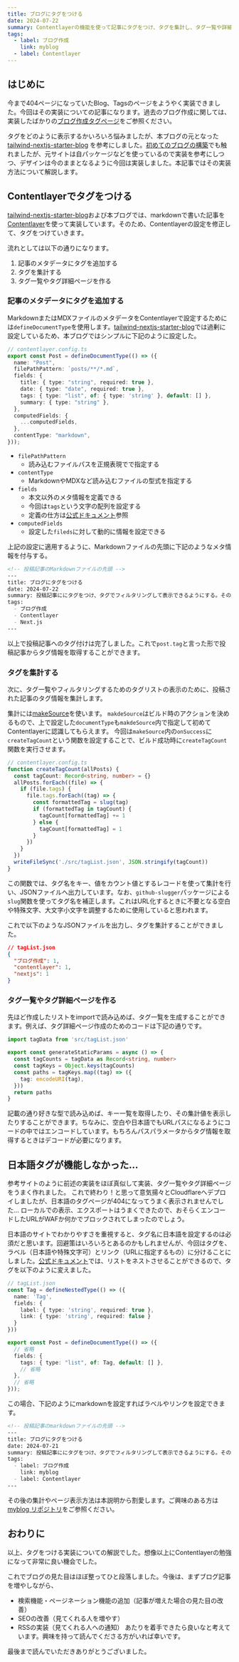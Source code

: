 ```yaml
---
title: ブログにタグをつける
date: 2024-07-22
summary: Contentlayerの機能を使って記事にタグをつけ、タグを集計し、タグ一覧や詳細ページを実装した。本記事はその時の実装内容をまとめたもの。
tags:
  - label: ブログ作成
    link: myblog
  - label: Contentlayer
---
```


## はじめに

今まで404ページになっていたBlog、Tagsのページをようやく実装できました。今回はその実装についての記事になります。過去のブログ作成に関しては、実装したばかりの[ブログ作成タグページ](tags/myblog)をご参照ください。

タグをどのように表示するかいろいろ悩みましたが、本ブログの元となった [tailwind-nextjs-starter-blog](https://github.com/timlrx/tailwind-nextjs-starter-blog) を参考にしました。[初めてのブログの構築](20240301_blog-start)でも触れましたが、元サイトは自パッケージなどを使っているので実装を参考にしつつ、デザインは今のままとなるように今回は実装しました。本記事ではその実装方法について解説します。


## Contentlayerでタグをつける

[tailwind-nextjs-starter-blog](https://github.com/timlrx/tailwind-nextjs-starter-blog)および本ブログでは、markdownで書いた記事を[Contentlayer](https://contentlayer.dev/)を使って実装しています。そのため、Contentlayerの設定を修正して、タグをつけていきます。

流れとしては以下の通りになります。

1. 記事のメタデータにタグを追加する
2. タグを集計する
3. タグ一覧やタグ詳細ページを作る

### 記事のメタデータにタグを追加する

MarkdownまたはMDXファイルのメタデータをContentlayerで設定するためには`defineDocumentType`を使用します。[tailwind-nextjs-starter-blog](https://github.com/timlrx/tailwind-nextjs-starter-blog)では過剰に設定しているため、本ブログではシンプルに下記のように設定した。

```typescript
// contentlayer.config.ts
export const Post = defineDocumentType(() => ({
  name: "Post",
  filePathPattern: `posts/**/*.md`,
  fields: {
    title: { type: "string", required: true },
    date: { type: "date", required: true },
    tags: { type: "list", of: { type: 'string' }, default: [] },
    summary: { type: "string" },
  },
  computedFields: {
    ...computedFields,
  },
  contentType: "markdown",
}));
```

- `filePathPattern`
  - 読み込むファイルパスを正規表現でで指定する
- `contentType`
  - MarkdownやMDXなど読み込むファイルの型式を指定する
- `fields`
  - 本文以外のメタ情報を定義できる
  - 今回は`tags`という文字の配列を設定する
  - 定義の仕方は[公式ドキュメント](https://contentlayer.dev/docs/reference/source-files/field-types-defe41e9)参照
- `computedFields`
  - 設定した`fileds`に対して動的に情報を設定できる

上記の設定に適用するように、Markdownファイルの先頭に下記のようなメタ情報を付与する。

```markdown
<!-- 投稿記事のMarkdownファイルの先頭 -->
---
title: ブログにタグをつける
date: 2024-07-22
summary: 投稿記事ににタグをつけ、タグでフィルタリングして表示できるようにする。その実装のメモ
tags:
  - ブログ作成
  - Contentlayer
  - Next.js
---
```

以上で投稿記事へのタグ付けは完了しました。これで`post.tag`と言った形で投稿記事からタグ情報を取得することができます。


### タグを集計する

次に、タグ一覧やフィルタリングするためのタグリストの表示のために、投稿された記事のタグ情報を集計します。

集計には[makeSource](https://contentlayer.dev/docs/reference/source-files/make-source-a5ba4922#usage)を使います。
`makdeSource`はビルド時のアクションを決めるもので、上で設定した`documentType`も`makdeSource`内で指定して初めてContentlayerに認識してもらえます。
今回は`makeSource`内の`onSuccess`に`createTagCount`という関数を設定することで、ビルド成功時に`createTagCount`関数を実行させます。

```typescript
// contentlayer.config.ts
function createTagCount(allPosts) {
  const tagCount: Record<string, number> = {}
  allPosts.forEach((file) => {
    if (file.tags) {
      file.tags.forEach((tag) => {
        const formattedTag = slug(tag)
        if (formattedTag in tagCount) {
          tagCount[formattedTag] += 1
        } else {
          tagCount[formattedTag] = 1
        }
      })
    }
  })
  writeFileSync('./src/tagList.json', JSON.stringify(tagCount))
}
```

この関数では、タグ名をキー、値をカウント値とするレコードを使って集計を行い、JSONファイルへ出力しています。なお、`github-slugger`パッケージによる`slug`関数を使ってタグ名を補正します。これはURL化するときに不要となる空白や特殊文字、大文字小文字を調整するために使用していると思われます。

これで以下のようなJSONファイルを出力し、タグを集計することができました。

```json
// tagList.json
{
  "ブログ作成": 1,
  "contentlayer": 1,
  "nextjs": 1
}
```


### タグ一覧やタグ詳細ページを作る

先ほど作成したリストをimportで読み込めば、タグ一覧を生成することができます。例えば、タグ詳細ページ作成のためのコードは下記の通りです。

```typescript
import tagData from 'src/tagList.json'

export const generateStaticParams = async () => {
  const tagCounts = tagData as Record<string, number>
  const tagKeys = Object.keys(tagCounts)
  const paths = tagKeys.map((tag) => ({
    tag: encodeURI(tag),
  }))
  return paths
}
```

記載の通り好きな型で読み込めば、キー一覧を取得したり、その集計値を表示したりすることができます。ちなみに、空白や日本語でもURLパスになるようにコードの中ではエンコードしています。もちろんパスパラメータからタグ情報を取得するときはデコードが必要になります。


## 日本語タグが機能しなかった...

参考サイトのように前述の実装をほぼ真似して実装、タグ一覧やタグ詳細ページをうまく作れました。
これで終わり！と思って意気揚々とCloudflareへデプロイしましたが、日本語のタグページが404になってうまく表示されませんでした...
ローカルでの表示、エクスポートはうまくできたので、おそらくエンコードしたURLがWAFか何かでブロックされてしまったのでしょう。

日本語のサイトでわかりやすさを重視すると、タグ名に日本語を設定するのは必須だと思います。回避策はいろいろとあるのかもしれませんが、今回はタグを、ラベル（日本語や特殊文字可）とリンク（URLに指定するもの）に分けることにしました。[公式ドキュメント](https://contentlayer.dev/docs/reference/source-files/field-types-defe41e9)では、リストをネストさせることができるので、タグを以下のように変えました。

```typescript
// tagList.json
const Tag = defineNestedType(() => ({
  name: 'Tag',
  fields: {
    label: { type: 'string', required: true },
    link: { type: 'string', required: false }
  }
}))

export const Post = defineDocumentType(() => ({
  // 省略
  fields: {
    tags: { type: "list", of: Tag, default: [] },
    // 省略
  },
  // 省略
}));
```

この場合、下記のようにmarkdownを設定すればラベルやリンクを設定できます。

```markdown
<!-- 投稿記事のmarkdownファイルの先頭 -->
---
title: ブログにタグをつける
date: 2024-07-21
summary: 投稿記事ににタグをつけ、タグでフィルタリングして表示できるようにする。その実装のメモ
tags:
  - label: ブログ作成
    link: myblog
  - label: Contentlayer
---
```

その後の集計やページ表示方法は本説明から割愛します。ご興味のある方は[myblog リポジトリ](https://github.com/kkmnky/myblog)をご参照ください。


## おわりに

以上、タグをつける実装についての解説でした。想像以上にContentlayerの勉強になって非常に良い機会でした。

これでブログの見た目はほぼ整ってひと段落しました。今後は、まずブログ記事を増やしながら、
- 検索機能・ページネーション機能の追加（記事が増えた場合の見た目の改善）
- SEOの改善（見てくれる人を増やす）
- RSSの実装（見てくれる人への通知）
あたりを着手できたら良いなと考えています。興味を持って読んでくださる方がいれば幸いです。

最後まで読んでいただきありがとうございました。